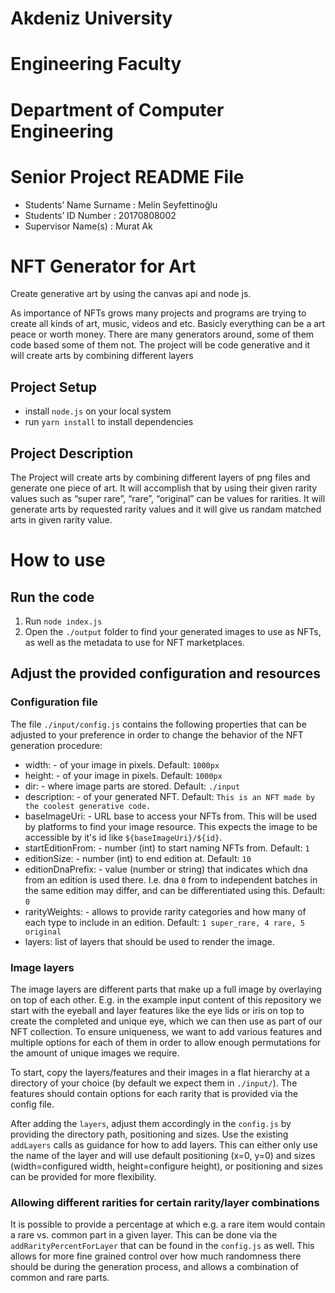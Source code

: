 # Akdeniz University 
# Engineering Faculty
# Department of Computer Engineering

# Senior  Project README File

- Students’ Name Surname : Melin Seyfettinoğlu
- Students’ ID Number : 20170808002
- Supervisor Name(s) : Murat Ak

# NFT Generator for Art

 Create generative art by using the canvas api and node js.
 
 As importance of NFTs grows many projects and programs are trying to create all kinds of art, music, videos and etc. Basicly everything can be a art peace or worth money.  There are many generators around, some of them code based some of them not. The project will be code generative and it will create arts by combining different layers

## Project Setup
- install `node.js` on your local system
- run `yarn install` to install dependencies

## Project Description

The Project will create arts by combining different layers of png files and generate one piece of art. It will accomplish that by using their given rarity values such as “super rare”, “rare”, “original” can be values for rarities. It will generate arts by requested rarity values and it will give us randam matched arts in given rarity value. 

# How to use
## Run the code
1. Run `node index.js`
2. Open the `./output` folder to find your generated images to use as NFTs, as well as the metadata to use for NFT marketplaces.

## Adjust the provided configuration and resources
### Configuration file
The file `./input/config.js` contains the following properties that can be adjusted to your preference in order to change the behavior of the NFT generation procedure:
- width: - of your image in pixels. Default: `1000px`
- height: - of your image in pixels. Default: `1000px`
- dir: - where image parts are stored. Default: `./input`
- description: - of your generated NFT. Default: `This is an NFT made by the coolest generative code.`
- baseImageUri: - URL base to access your NFTs from. This will be used by platforms to find your image resource. This expects the image to be accessible by it's id like `${baseImageUri}/${id}`.
- startEditionFrom: - number (int) to start naming NFTs from. Default: `1`
- editionSize: - number (int) to end edition at. Default: `10`
- editionDnaPrefix: - value (number or string) that indicates which dna from an edition is used there. I.e. dna `0` from to independent batches in the same edition may differ, and can be differentiated using this. Default: `0`
- rarityWeights: - allows to provide rarity categories and how many of each type to include in an edition. Default: `1 super_rare, 4 rare, 5 original`
- layers: list of layers that should be used to render the image. 

### Image layers 
The image layers are different parts that make up a full image by overlaying on top of each other. E.g. in the example input content of this repository we start with the eyeball and layer features like the eye lids or iris on top to create the completed and unique eye, which we can then use as part of our NFT collection.
To ensure uniqueness, we want to add various features and multiple options for each of them in order to allow enough permutations for the amount of unique images we require.

To start, copy the layers/features and their images in a flat hierarchy at a directory of your choice (by default we expect them in `./input/`). The features should contain options for each rarity that is provided via the config file.

After adding the `layers`, adjust them accordingly in the `config.js` by providing the directory path, positioning and sizes.
Use the existing `addLayers` calls as guidance for how to add layers. This can either only use the name of the layer and will use default positioning (x=0, y=0) and sizes (width=configured width, height=configure height), or positioning and sizes can be provided for more flexibility.

### Allowing different rarities for certain rarity/layer combinations
It is possible to provide a percentage at which e.g. a rare item would contain a rare vs. common part in a given layer. This can be done via the `addRarityPercentForLayer` that can be found in the `config.js` as well. 
This allows for more fine grained control over how much randomness there should be during the generation process, and allows a combination of common and rare parts.
